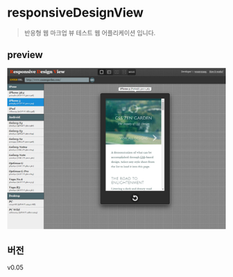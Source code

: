 # responsiveDesignView
> 반응형 웹 마크업 뷰 테스트 웹 어플리케이션 입니다.

## preview
![J Hiworks Mail Notifier1](@preview/J-Responsive-Design-View.jpg)

## 버전
v0.05
